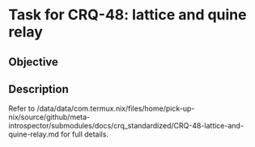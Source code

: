 # Task for CRQ-48: lattice and quine relay

## Objective


## Description


Refer to /data/data/com.termux.nix/files/home/pick-up-nix/source/github/meta-introspector/submodules/docs/crq_standardized/CRQ-48-lattice-and-quine-relay.md for full details.

